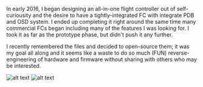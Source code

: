 In early 2016, I began designing an all-in-one flight controller out of self-curiousity and the desire to have a tightly-integrated FC with integrate PDB and OSD system. I ended up completing it right around the same time many commercial FCs began including many of the features I was looking for. I took it as far as the prototype phase, but didn't push it any further.

I recently remembered the files and decided to open-source them; it was my goal all along and it seems like a waste to do so much (FUN) reverse-engineering of hardware and firmware without sharing with others who may be interested. 

![alt text](https://github.com/jaygreco/OpenNaze/blob/master/board.png)
![alt text](https://github.com/jaygreco/OpenNaze/blob/master/turn1.JPG)
